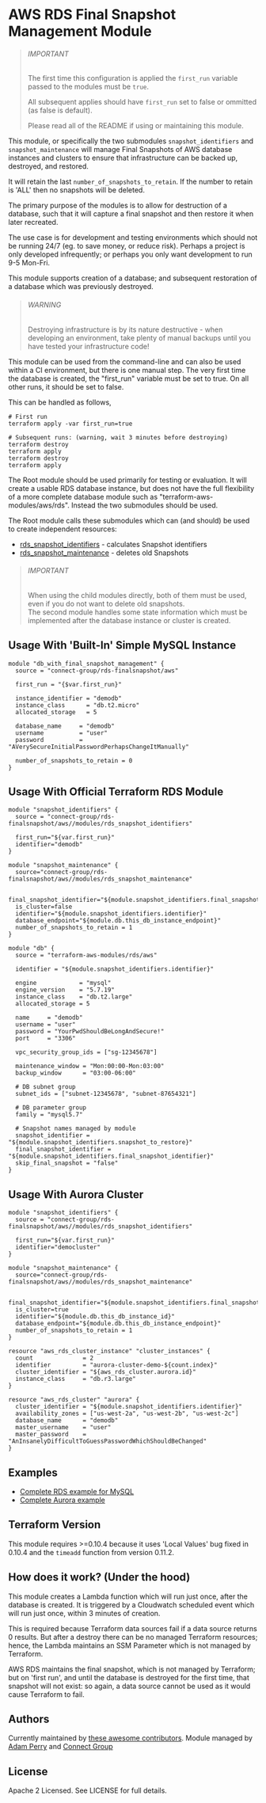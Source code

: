 AWS RDS Final Snapshot Management Module
========================================

> ###### IMPORTANT
> The first time this configuration is applied the `first_run` variable passed to the modules must be `true`.
>
> All subsequent applies should have `first_run` set to false or ommitted (as false is default).
>
> Please read all of the README if using or maintaining this module.

This module, or specifically the two submodules `snapshot_identifiers` and `snapshot_maintenance` will manage 
Final Snapshots of AWS database instances and clusters to ensure that infrastructure can be backed up, destroyed, 
and restored.

It will retain the last `number_of_snapshots_to_retain`.  If the number to retain is 'ALL' then no snapshots will be 
deleted.

The primary purpose of the modules is to allow for destruction of a database, such that it will capture a final 
snapshot and then restore it when later recreated.  

The use case is for development and testing environments which should not be running 24/7 (eg. to save money, or reduce
risk).  Perhaps a project is only developed infrequently; or perhaps you only want development to run 9-5 Mon-Fri.

This module supports creation of a database; and subsequent restoration of a database which was previously destroyed.

> ###### WARNING
> Destroying infrastructure is by its nature destructive - when developing an environment,
> take plenty of manual backups until you have tested your infrastructure code! 

This module can be used from the command-line and can also be used within a CI environment, but there is one manual
step.  The very first time the database is created, the "first_run" variable must be set to true.  On all other runs,
it should be set to false.

This can be handled as follows,

    # First run
    terraform apply -var first_run=true
    
    # Subsequent runs: (warning, wait 3 minutes before destroying) 
    terraform destroy
    terraform apply
    terraform destroy
    terraform apply

The Root module should be used primarily for testing or evaluation.  It will create a usable RDS
database instance, but does not have the full flexibility of a more complete database module such as 
"terraform-aws-modules/aws/rds".  Instead the two submodules should be used.

The Root module calls these submodules which can (and should) be used to create independent resources:
                
* [rds_snapshot_identifiers](https://github.com/connect-group/terraform-aws-rds-finalsnapshot/tree/master/modules/rds_snapshot_identifiers) - calculates Snapshot identifiers
* [rds_snapshot_maintenance](https://github.com/connect-group/terraform-aws-rds-finalsnapshot/tree/master/modules/rds_snapshot_maintenance) - deletes old Snapshots

> ###### IMPORTANT
> When using the child modules directly, both of them must be used, even if you do not want to delete old snapshots.  
> The second module handles some state information which must be implemented after the database instance or cluster 
> is created.

Usage With 'Built-In' Simple MySQL Instance
-------------------------------------------
```hcl
module "db_with_final_snapshot_management" {
  source = "connect-group/rds-finalsnapshot/aws"

  first_run = "{$var.first_run}"

  instance_identifier = "demodb"
  instance_class      = "db.t2.micro"
  allocated_storage   = 5

  database_name     = "demodb"
  username          = "user"
  password          = "AVerySecureInitialPasswordPerhapsChangeItManually"

  number_of_snapshots_to_retain = 0
}
```


Usage With Official Terraform RDS Module
----------------------------------------
```hcl
module "snapshot_identifiers" {
  source = "connect-group/rds-finalsnapshot/aws//modules/rds_snapshot_identifiers"

  first_run="${var.first_run}"
  identifier="demodb"
}

module "snapshot_maintenance" {
  source="connect-group/rds-finalsnapshot/aws//modules/rds_snapshot_maintenance"

  final_snapshot_identifier="${module.snapshot_identifiers.final_snapshot_identifier}"
  is_cluster=false
  identifier="${module.snapshot_identifiers.identifier}"
  database_endpoint="${module.db.this_db_instance_endpoint}"
  number_of_snapshots_to_retain = 1
}

module "db" {
  source = "terraform-aws-modules/rds/aws"

  identifier = "${module.snapshot_identifiers.identifier}"

  engine            = "mysql"
  engine_version    = "5.7.19"
  instance_class    = "db.t2.large"
  allocated_storage = 5

  name     = "demodb"
  username = "user"
  password = "YourPwdShouldBeLongAndSecure!"
  port     = "3306"

  vpc_security_group_ids = ["sg-12345678"]

  maintenance_window = "Mon:00:00-Mon:03:00"
  backup_window      = "03:00-06:00"

  # DB subnet group
  subnet_ids = ["subnet-12345678", "subnet-87654321"]

  # DB parameter group
  family = "mysql5.7"

  # Snapshot names managed by module
  snapshot_identifier = "${module.snapshot_identifiers.snapshot_to_restore}"
  final_snapshot_identifier = "${module.snapshot_identifiers.final_snapshot_identifier}"
  skip_final_snapshot = "false"
}
```

Usage With Aurora Cluster
-------------------------
```hcl
module "snapshot_identifiers" {
  source = "connect-group/rds-finalsnapshot/aws//modules/rds_snapshot_identifiers"

  first_run="${var.first_run}"
  identifier="democluster"
}

module "snapshot_maintenance" {
  source="connect-group/rds-finalsnapshot/aws//modules/rds_snapshot_maintenance"

  final_snapshot_identifier="${module.snapshot_identifiers.final_snapshot_identifier}"
  is_cluster=true
  identifier="${module.db.this_db_instance_id}"
  database_endpoint="${module.db.this_db_instance_endpoint}"
  number_of_snapshots_to_retain = 1
}

resource "aws_rds_cluster_instance" "cluster_instances" {
  count              = 2
  identifier         = "aurora-cluster-demo-${count.index}"
  cluster_identifier = "${aws_rds_cluster.aurora.id}"
  instance_class     = "db.r3.large"
}

resource "aws_rds_cluster" "aurora" {
  cluster_identifier = "${module.snapshot_identifiers.identifier}"
  availability_zones = ["us-west-2a", "us-west-2b", "us-west-2c"]
  database_name      = "demodb"
  master_username    = "user"
  master_password    = "AnInsanelyDifficultToGuessPasswordWhichShouldBeChanged"
}
```

Examples
--------

* [Complete RDS example for MySQL](https://github.com/connect-group/terraform-aws-rds-finalsnapshot/tree/master/examples/example-with-rds-module)
* [Complete Aurora example](https://github.com/connect-group/terraform-aws-rds-finalsnapshot/tree/master/examples/example-with-aurora)

Terraform Version
-----------------
This module requires >=0.10.4 because it uses 'Local Values' bug fixed in 0.10.4 and the `timeadd` function from 
version 0.11.2.

How does it work? (Under the hood)
----------------------------------
This module creates a Lambda function which will run just once, after the database is created.  It is triggered by a 
Cloudwatch scheduled event which will run just once, within 3 minutes of creation.

This is required because Terraform data sources fail if a data source returns 0 results.  But after a destroy there
can be no managed Terraform resources; hence, the Lambda maintains an SSM Parameter which is not managed by Terraform.

AWS RDS maintains the final snapshot, which is not managed by Terraform; but on 'first run', and until the database is
destroyed for the first time, that snapshot will not exist: so again, a data source cannot be used as it would cause
Terraform to fail. 

Authors
-------
Currently maintained by [these awesome contributors](https://github.com/connect-group/terraform-aws-rds-finalsnapshot/graphs/contributors).
Module managed by [Adam Perry](https://github.com/4dz) and [Connect Group](https://github.com/connect-group)

License
-------
Apache 2 Licensed. See LICENSE for full details.